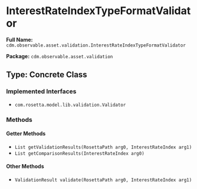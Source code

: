 # InterestRateIndexTypeFormatValidator

**Full Name:** `cdm.observable.asset.validation.InterestRateIndexTypeFormatValidator`

**Package:** `cdm.observable.asset.validation`

## Type: Concrete Class

### Implemented Interfaces

- `com.rosetta.model.lib.validation.Validator`

### Methods

#### Getter Methods

- `List getValidationResults(RosettaPath arg0, InterestRateIndex arg1)`
- `List getComparisonResults(InterestRateIndex arg0)`

#### Other Methods

- `ValidationResult validate(RosettaPath arg0, InterestRateIndex arg1)`

